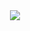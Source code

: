 <div align="center">
  <img src="https://readme-typing-svg.herokuapp.com?font=Playfair+Display&weight=500&color=213555&size=24&lines=Hi+!,+I'm+Chaimaa+Chouhaibi;I'm+a+Web+and+mobile+Developer;Be+Welcome+!" />
</div>

